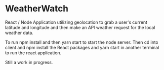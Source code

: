 # WeatherWatch

React / Node Application utilizing geolocation to grab a user's current latitude and longitude and then make an API weather request for the local weather data.

To run npm install and then yarn start to start the node server. Then cd into client and npm install the React packages and yarn start in another terminal to run the react application.

Still a work in progress.
